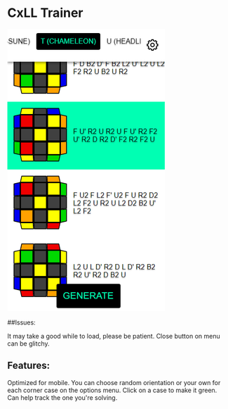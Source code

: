 # CxLL Trainer

![Screenshot](cxlltrainer.png)

##Issues:

It may take a good while to load, please be patient.
Close button on menu can be glitchy.

## Features:

Optimized for mobile.
You can choose random orientation or your own for each corner case on the options menu.
Click on a case to make it green. Can help track the one you're solving.
